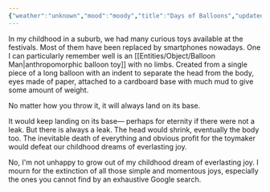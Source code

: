 ```yaml
---
{"weather":"unknown","mood":"moody","title":"Days of Balloons","updated":"2023-01-14T14:40:11+06:00","latitude":23.79162637,"longitude":90.40629343,"altitude":-44.1528,"dg-publish":true,"maturity":3,"tags":["life","childhood","mono-no-aware"],"created":"2021-12-22T16:09:00+06:00","permalink":"/personal/journal/days-of-balloons/","dgPassFrontmatter":true,"noteIcon":3}
---
```


In my childhood in a suburb, we had many curious toys available at the festivals. Most of them have been replaced by smartphones nowadays. One I can particularly remember well is an [[Entities/Object/Balloon Man\|anthropomorphic balloon toy]] with no limbs. Created from a single piece of a long balloon with an indent to separate the head from the body, eyes made of paper, attached to a cardboard base with much mud to give some amount of weight.

No matter how you throw it, it will always land on its base.

It would keep landing on its base— perhaps for eternity if there were not a leak. But there is always a leak. The head would shrink, eventually the body too. The inevitable death of everything and obvious profit for the toymaker would defeat our childhood dreams of everlasting joy.

No, I'm not unhappy to grow out of my childhood dream of everlasting joy. I mourn for the extinction of all those simple and momentous joys, especially the ones you cannot find by an exhaustive Google search.